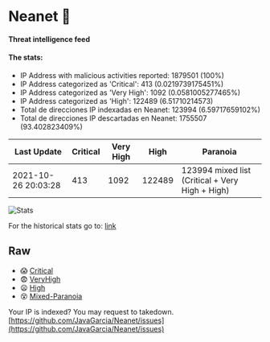 # Neanet :hocho:
#### Threat intelligence feed
#### The stats:

- IP Address with malicious activities reported: 1879501 (100%)
- IP Address categorized as 'Critical':  413 (0.0219739175451%)
- IP Address categorized as 'Very High':  1092 (0.0581005277465%)
- IP Address categorized as 'High':  122489 (6.51710214573)
- Total de direcciones IP indexadas en Neanet:  123994 (6.59717659102%)
- Total de direcciones IP descartadas en Neanet:  1755507 (93.402823409%)

| Last Update | Critical | Very High | High | Paranoia |
| --- | --- | --- | --- | --- |
| 2021-10-26 20:03:28 | 413 | 1092 | 122489 | 123994 mixed list (Critical + Very High + High)|

![Stats](https://docs.google.com/spreadsheets/d/e/2PACX-1vSnaNMIXVabIpDJjufMlzH7poXnshF3mgd8Is1g9ytUEzVsP5my4Trn8f-xkoLLQ38xpL3HtmUexLo6/pubchart?oid=501124687&format=image)

For the historical stats go to: [link](/stats.csv)
## Raw
- :scream: [Critical](https://raw.githubusercontent.com/JavaGarcia/Neanet/master/blacklists/neanet_critical.txt)
- :fearful: [VeryHigh](https://raw.githubusercontent.com/JavaGarcia/Neanet/master/blacklists/neanet_veryHigh.txtt)
- :frowning: [High](https://raw.githubusercontent.com/JavaGarcia/Neanet/master/blacklists/neanet_high.txt)
- :dizzy_face: [Mixed-Paranoia](https://raw.githubusercontent.com/JavaGarcia/Neanet/master/blacklists/neanet_all.txt)


Your IP is indexed? You may request to takedown. [https://github.com/JavaGarcia/Neanet/issues](https://github.com/JavaGarcia/Neanet/issues)








































































































































































































































































































































































































































































































































































































































































































































































































































































































































































































































































































































































































































































































































































































































































































































































































































































































































































































































































































































































































































































































































































































































































































































































































































































































































































































































































































































































































































































































































































































































































































































































































































































































































































































































































































































































































































































































































































































































































































































































































































































































































































































































































































































































































































































































































































































































































































































































































































































































































































































































































































































































































































































































































































































































































































































































































































































































































































































































































































































































































































































































































































































































































































































































































































































































































































































































































































































































































































































































































































































































































































































































































































































































































































































































































































































































































































































































































































































































































































































































































































































































































































































































































































































































































































































































































































































































































































































































































































































































































































































































































































































































































































































































































































































































































































































































































































































































































































































































































































